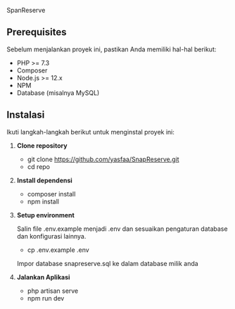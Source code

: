 
SpanReserve

## Prerequisites

Sebelum menjalankan proyek ini, pastikan Anda memiliki hal-hal berikut:

- PHP >= 7.3
- Composer
- Node.js >= 12.x
- NPM 
- Database (misalnya MySQL)

## Instalasi

Ikuti langkah-langkah berikut untuk menginstal proyek ini:

1. **Clone repository**

   - git clone https://github.com/yasfaa/SnapReserve.git
   - cd repo

2. **Install dependensi**

   - composer install
   - npm install

3. **Setup environment**

   Salin file .env.example menjadi .env dan sesuaikan pengaturan database dan konfigurasi lainnya.

   - cp .env.example .env

   Impor database snapreserve.sql ke dalam database milik anda

3. **Jalankan Aplikasi**

   - php artisan serve
   - npm run dev